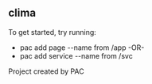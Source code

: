 ## clima

To get started, try running:

* pac add page --name <page-name> from /app -OR-
* pac add service --name <service-name> from /svc

Project created by PAC
